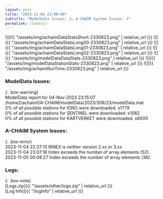 ```yaml
---
layout: post
title: "2023-11-04 23:00:00"
subtitle: "ModelData Issues: 3; A-CHAIM System Issues: 3"
permalink: /latest/
---
```


![]({{ "/assets/img/achaimDataStatsShort-2330823.png" | relative_url }})
![]({{ "/assets/img/achaimDataStatsLong00-2330823.png" | relative_url }})
![]({{ "/assets/img/achaimDataStatsLong01-2330823.png" | relative_url }})
![]({{ "/assets/img/achaimDataStatsLong02-2330823.png" | relative_url }})
![]({{ "/assets/img/modelDataDataStats-2330823.png" | relative_url }})
![]({{ "/assets/img/modelDataStationStats-2330823.png" | relative_url }})
![]({{ "/assets/img/achaimRunTime-2330823.png" | relative_url }})


### ModelData Issues:  
  
{: .box-warning}  
 ModelData report for 04-Nov-2023 23:15:07   
 /home2/achaim1/A-CHAIM/modelData/2023/308/23/modelData.mat   
 0% of all possible stations for IONO were downloaded. x1779   
 0% of all possible stations for SENTINEL were downloaded. x1082   
 0% of all possible stations for KARTVERKET were downloaded. x6000   
  
### A-CHAIM System Issues:  
  
{: .box-error}  
2023-11-04 22:37:13 RINEX is neither version 2.xx or 3.xx  
2023-11-04 23:07:18 Index exceeds the number of array elements (52).  
2023-11-05 00:08:27 Index exceeds the number of array elements (36).  

### Logs:  
  
{: .box-note}  
[Logs.zip]({{ "/assets/other/logs.zip" | relative_url }})  
[Log Info]({{ "/logInfo" | relative_url }})  
